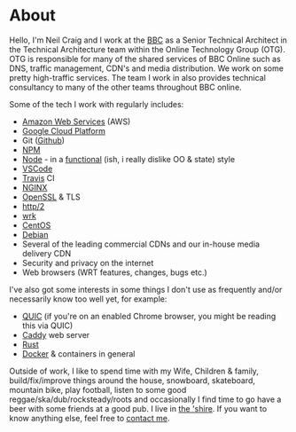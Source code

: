 # About

Hello, I'm Neil Craig and I work at the [BBC](https://www.bbc.co.uk/) as a Senior Technical Architect in the Technical Architecture team within the Online Technology Group (OTG). OTG is responsible for many of the shared services of BBC Online such as DNS, traffic management, CDN's and media distribution. We work on some pretty high-traffic services. The team I work in also provides technical consultancy to many of the other teams throughout BBC online.

Some of the tech I work with regularly includes:

* [Amazon Web Services](https://aws.amazon.com/) (AWS)
* [Google Cloud Platform](https://cloud.google.com/)
* Git ([Github](https:www.github.com))
* [NPM](https://www.npmjs.com)
* [Node](https://www.nodejs.org) - in a [functional](https://en.wikipedia.org/wiki/Functional_programming) (ish, i really dislike OO & state) style
* [VSCode](https://code.visualstudio.com/)
* [Travis](https://travis-ci.org/) CI
* [NGINX](https://nginx.org)
* [OpenSSL](https://www.openssl.org/) & TLS
* [http/2](https://tools.ietf.org/html/rfc7540)
* [wrk](https://github.com/wg/wrk)
* [CentOS](https://www.centos.org/)
* [Debian](https://www.debian.org/)
* Several of the leading commercial CDNs and our in-house media delivery CDN
* Security and privacy on the internet
* Web browsers (WRT features, changes, bugs etc.)


I've also got some interests in some things I don't use as frequently and/or necessarily know too well yet, for example:

* [QUIC](https://www.chromium.org/quic) (if you're on an enabled Chrome browser, you might be reading this via QUIC)
* [Caddy](https://caddyserver.com) web server
* [Rust](https://www.rust-lang.org)
* [Docker](https://www.docker.com) & containers in general

Outside of work, I like to spend time with my Wife, Children & family, build/fix/improve things around the house, snowboard, skateboard, mountain bike, play football, listen to some good reggae/ska/dub/rocksteady/roots and occasionally I find time to go have a beer with some friends at a good pub. I live in [the 'shire](https://en.wikipedia.org/wiki/Oxfordshire). If you want to know anything else, feel free to [contact me](/contact.html).